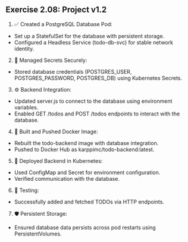 ## Exercise 2.08: Project v1.2

1. ✅ Created a PostgreSQL Database Pod:
- Set up a StatefulSet for the database with persistent storage.
- Configured a Headless Service (todo-db-svc) for stable network identity.
2. 🔑 Managed Secrets Securely:
- Stored database credentials (POSTGRES_USER, POSTGRES_PASSWORD, POSTGRES_DB) using Kubernetes Secrets.
3. ⚙️ Backend Integration:
- Updated server.js to connect to the database using environment variables.
- Enabled GET /todos and POST /todos endpoints to interact with the database.
4. 🐳 Built and Pushed Docker Image:
- Rebuilt the todo-backend image with database integration.
- Pushed to Docker Hub as karppimc/todo-backend:latest.
5. 🚀 Deployed Backend in Kubernetes:
- Used ConfigMap and Secret for environment configuration.
- Verified communication with the database.
6. 🔄 Testing:
- Successfully added and fetched TODOs via HTTP endpoints.
7. 🛡️ Persistent Storage:
- Ensured database data persists across pod restarts using PersistentVolumes.